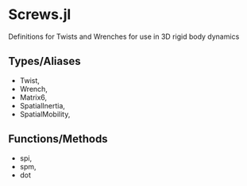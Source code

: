 # Screws.jl

Definitions for Twists and Wrenches for use in 3D rigid body dynamics

## Types/Aliases

 - Twist,
-  Wrench,
-  Matrix6,
-  SpatialInertia,
-  SpatialMobility,

## Functions/Methods

 - spi,
 - spm,
 - dot
